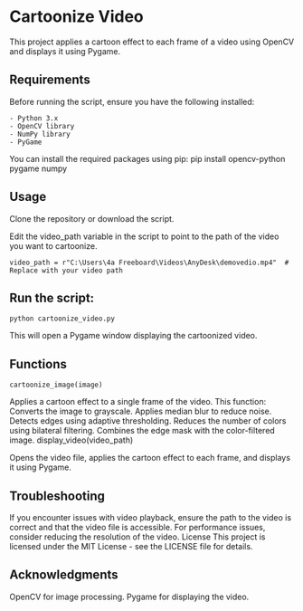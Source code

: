 # Cartoonize Video

This project applies a cartoon effect to each frame of a video using OpenCV and displays it using Pygame.

## Requirements

Before running the script, ensure you have the following installed:

    - Python 3.x
    - OpenCV library
    - NumPy library
    - PyGame

You can install the required packages using pip:
   pip install opencv-python pygame numpy
   
## Usage
Clone the repository or download the script.

Edit the video_path variable in the script to point to the path of the video you want to cartoonize.

    video_path = r"C:\Users\4a Freeboard\Videos\AnyDesk\demovedio.mp4"  # Replace with your video path
  
  
## Run the script:

    python cartoonize_video.py

This will open a Pygame window displaying the cartoonized video.

## Functions
  
    cartoonize_image(image) 
Applies a cartoon effect to a single frame of the video. 
This function:
Converts the image to grayscale.
Applies median blur to reduce noise.
Detects edges using adaptive thresholding.
Reduces the number of colors using bilateral filtering.
Combines the edge mask with the color-filtered image.
     display_video(video_path)
  
Opens the video file, applies the cartoon effect to each frame, and displays it using Pygame.

## Troubleshooting
If you encounter issues with video playback, ensure the path to the video is correct and that the video file is accessible.
For performance issues, consider reducing the resolution of the video.
License
This project is licensed under the MIT License - see the LICENSE file for details.

## Acknowledgments
OpenCV for image processing.
Pygame for displaying the video.
